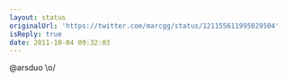 ```yaml
---
layout: status
originalUrl: 'https://twitter.com/marcgg/status/121155611995029504'
isReply: true
date: 2011-10-04 09:32:03
---
```


@arsduo \o/
